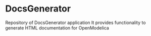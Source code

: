 # DocsGenerator

Repository of DocsGenerator application
It provides functionality to generate HTML documentation for OpenModelica